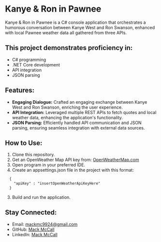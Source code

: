 # Kanye & Ron in Pawnee

Kanye & Ron in Pawnee is a C# console application that orchestrates a humorous conversation between Kanye West and Ron Swanson, enhanced with local Pawnee weather data all gathered from three APIs.

## This project demonstrates proficiency in:

- C# programming
- .NET Core development
- API integration
- JSON parsing

## Features:

- **Engaging Dialogue:** Crafted an engaging exchange between Kanye West and Ron Swanson, enriching the user experience.
- **API Integration:** Leveraged multiple REST APIs to fetch quotes and local weather data, enhancing the application's functionality.
- **JSON Parsing:** Efficiently handled API communication and JSON parsing, ensuring seamless integration with external data sources.

## How to Use:

1. Clone this repository.
2. Get an OpenWeather Map API key from: [OpenWeatherMap.com](https://home.openweathermap.org/users/sign_up)
3. Open program in your preferred IDE.
4. Create an appsettings.json file in the project with this format:
  ```txt
    {
      "apiKey" : "insertOpenWeatherApiKeyHere"
    }
  ```
3. Build and run the application.

## Stay Connected:

- Email: [mackmc9924@gmail.com](mailto:mackmc9924@gmail.com)
- GitHub: [Mack McCall](https://github.com/MackMcCall)
- LinkedIn: [Mack McCall](https://www.linkedin.com/in/mackmccall/)
